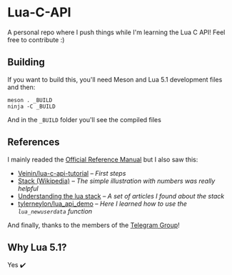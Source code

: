 # Lua-C-API

A personal repo where I push things while I'm learning the Lua C API! Feel free to contribute :)

## Building

If you want to build this, you'll need Meson and Lua 5.1 development files and then:

```
meson . _BUILD
ninja -C _BUILD
```

And in the `_BUILD` folder you'll see the compiled files

## References

I mainly readed the [Official Reference Manual][LuaManual] but I also saw this:

 * [Veinin/lua-c-api-tutorial][lua-c-api-tutorial] &ndash; _First steps_
 * [Stack (Wikipedia)][StackWikipedia] &ndash; _The simple illustration with numbers was really helpful_
 * [Understanding the lua stack][UnderstandingStack] &ndash; _A set of articles I found about the stack_
 * [tylerneylon/lua_api_demo][api_demo_repo] &ndash; _Here I learned how to use the `lua_newuserdata` function_

And finally, thanks to the members of the [Telegram Group][TelegramGroup]!

## Why Lua 5.1?

Yes :heavy_check_mark:

[StackWikipedia]: https://en.wikipedia.org/wiki/Stack_(abstract_data_type)
[UnderstandingStack]: https://szpg1108.wordpress.com/2013/08/07/understanding-the-lua-stack-pt-1-the-basics/
[LuaManual]: https://www.lua.org/manual/5.1/manual.html#3
[api_demo_repo]: https://github.com/tylerneylon/lua_api_demo
[lua-c-api-tutorial]: https://github.com/Veinin/lua-c-api-tutorials
[TelegramGroup]: https://t.me/LuaLang